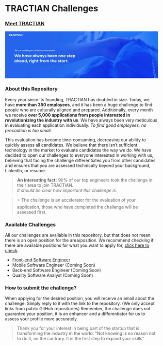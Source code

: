 # TRACTIAN Challenges
### [Meet TRACTIAN](https://tractian.com/en/about)
![image](./assets/header.jpg)

### About this Repository
Every year since its founding, TRACTIAN has doubled in size. Today, we have **more than 350 employees**, and it has been a huge challenge to find people who are culturally aligned and prepared. Additionally, every month we receive **over 5,000 applications from people interested in revolutionizing the industry with us**. We have always been very meticulous in evaluating each application individually. *To find good employees, no precaution is too small.*

This evaluation has become time-consuming, decreasing our ability to quickly assess all candidates. We believe that there isn’t sufficient technology in the market to evaluate candidates the way we do. We have decided to open our challenges to everyone interested in working with us, believing that facing the challenge differentiates you from other candidates and ensures that you are assessed technically beyond your background, LinkedIn, or resume.

> **An interesting fact:** 90% of our top engineers took the challenge in their area to join TRACTIAN. <br>*It should be clear how important this challenge is.*

> :star: The challenge is an accelerator for the evaluation of your application, those who have completed the challenge will be assessed first.

### Available Challenges
All our challenges are available in this repository, but that does not mean there is an open position for the area/position. We recommend checking if there are available positions for what you want to apply for, [click here to check](https://tractian.com/en/careers).

- [Front-end Software Engineer](./front-end/README.md)
- Mobile Software Engineer (Coming Soon)
- Back-end Software Engineer (Coming Soon)
- Quality Software Analyst (Coming Soon)

### How to submit the challenge?
When applying for the desired position, you will receive an email about the challenge. Simply reply to it with the link to the repository. (We only accept links from public GitHub repositories)
Remember, the challenge does not guarantee your position, it is an enhancer and a differentiator for us to assess your profile more accurately.


> Thank you for your interest in being part of the startup that is transforming the industry in the world.
> "Not knowing is no reason not to do it, on the contrary. It is the first step to expand your skills"